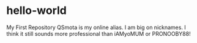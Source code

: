 # hello-world
My First Repository
QSmota is my online alias. I am  big on nicknames.
I think it still sounds more professional than iAMyoMUM or PRONOOBY88!

